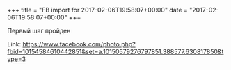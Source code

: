 +++
title = "FB import for 2017-02-06T19:58:07+00:00"
date = "2017-02-06T19:58:07+00:00"
+++

Первый шаг пройден


Link: https://www.facebook.com/photo.php?fbid=10154584610442851&set=a.10150579276797851.388577.630817850&type=3
